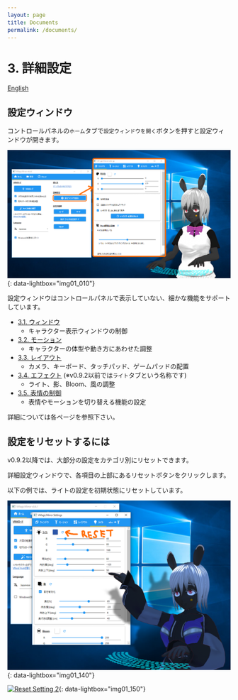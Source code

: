 ```yaml
---
layout: page
title: Documents
permalink: /documents/
---
```


# 3. 詳細設定

[English](./en_about_settings.html)

## 設定ウィンドウ

コントロールパネルの`ホーム`タブで`設定ウィンドウを開く`ボタンを押すと設定ウィンドウが開きます。

[![Setting Window](./images/about_settings/img01_010_setting_window.png)](./images/about_settings/img01_010_setting_window.png){: data-lightbox="img01_010"}

設定ウィンドウはコントロールパネルで表示していない、細かな機能をサポートしています。

* [3.1. ウィンドウ](./settings_window.html)
    - キャラクター表示ウィンドウの制御
* [3.2. モーション](./settings_motion.html)
    - キャラクターの体型や動き方にあわせた調整
* [3.3. レイアウト](./settings_layout.html)
    - カメラ、キーボード、タッチパッド、ゲームパッドの配置
* [3.4. エフェクト](./settings_effects.html) (※v0.9.2以前では`ライト`タブという名称です)
    - ライト、影、Bloom、風の調整
* [3.5. 表情の制御](./settings_expressions.html)
    - 表情やモーションを切り替える機能の設定

詳細については各ページを参照下さい。

## 設定をリセットするには

v0.9.2以降では、大部分の設定をカテゴリ別にリセットできます。

詳細設定ウィンドウで、各項目の上部にあるリセットボタンをクリックします。

以下の例では、ライトの設定を初期状態にリセットしています。

[![Reset Setting 1](./images/about_settings/img01_140_reset_setting_before.png)](./images/about_settings/img01_140_reset_setting_before.png){: data-lightbox="img01_140"}

[![Reset Setting 2](./images/about_settings/img01_150_reset_setting_before.png)](./images/about_settings/img01_150_reset_setting_after.png){: data-lightbox="img01_150"}

